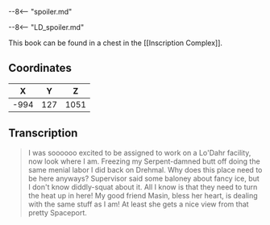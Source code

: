  

--8<-- "spoiler.md"

--8<-- "LD_spoiler.md"

This book can be found in a chest in the [[Inscription Complex]].

## Coordinates
| **X** | **Y** | **Z** |
| :---: | :---: | :---: |
| -994  |  127  | 1051  |

## Transcription
> I was soooooo excited to be assigned to work on a Lo'Dahr facility, now look where I am. Freezing my Serpent-damned butt off doing the same menial labor I did back on Drehmal. Why does this place need to be here anyways? Supervisor said some baloney about fancy ice, but I don't know diddly-squat about it. All I know is that they need to turn the heat up in here! My good friend Masin, bless her heart, is dealing with the same stuff as I am! At least she gets a nice view from that pretty Spaceport.

